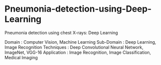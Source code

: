 # Pneumonia-detection-using-Deep-Learning
Pneumonia detection using chest X-rays: Deep Learning


Domain             : Computer Vision, Machine Learning
Sub-Domain         : Deep Learning, Image Recognition
Techniques         : Deep Convolutional Neural Network, ImageNet, VGG-16
Application        : Image Recognition, Image Classification, Medical Imaging
